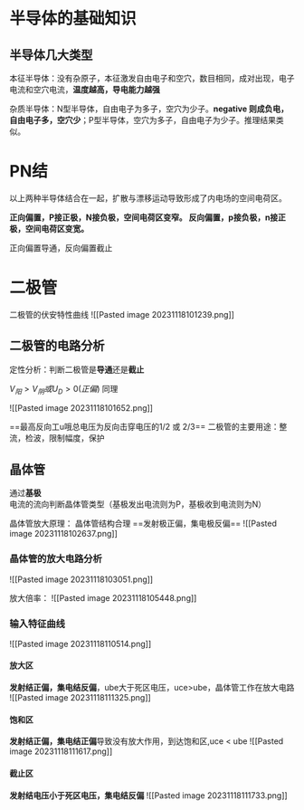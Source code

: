 # 半导体的基础知识
## 半导体几大类型
本征半导体：没有杂原子，本征激发自由电子和空穴，数目相同，成对出现，电子电流和空穴电流，**温度越高，导电能力越强**

杂质半导体：N型半导体，自由电子为多子，空穴为少子。**negative 则成负电，自由电子多，空穴少**；P型半导体，空穴为多子，自由电子为少子。推理结果类似。

# PN结
以上两种半导体结合在一起，扩散与漂移运动导致形成了内电场的空间电荷区。

**正向偏置，P接正极，N接负极，空间电荷区变窄。
反向偏置，p接负极，n接正极，空间电荷区变宽。**

正向偏置导通，反向偏置截止

# 二极管
二极管的伏安特性曲线
![[Pasted image 20231118101239.png]]

## 二极管的电路分析
定性分析：判断二极管是**导通**还是**截止**

$V_阳>V_{阴}或U_D>0(正偏)$
同理

![[Pasted image 20231118101652.png]]

==最高反向工u哦总电压为反向击穿电压的1/2 或 2/3==
二极管的主要用途：整流，检波，限制幅度，保护

## 晶体管
通过**基极**电流的流向判断晶体管类型（基极发出电流则为P，基极收到电流则为N）

晶体管放大原理：
晶体管结构合理
==发射极正偏，集电极反偏==
![[Pasted image 20231118102637.png]]

### 晶体管的放大电路分析
![[Pasted image 20231118103051.png]]

放大倍率：
![[Pasted image 20231118105448.png]]

### 输入特征曲线
![[Pasted image 20231118110514.png]]
#### 放大区
**发射结正偏，集电结反偏**，ube大于死区电压，uce>ube，晶体管工作在放大电路
![[Pasted image 20231118111325.png]]

#### 饱和区
**发射结正偏，集电结正偏**导致没有放大作用，到达饱和区,uce < ube
![[Pasted image 20231118111617.png]]

#### 截止区
**发射结电压小于死区电压，集电结反偏**
![[Pasted image 20231118111733.png]]

